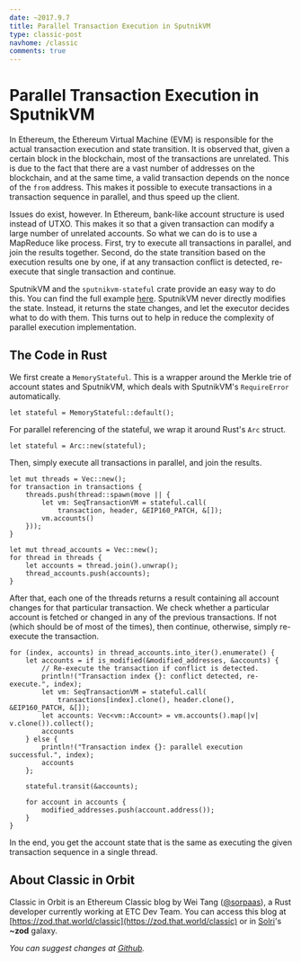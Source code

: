 ```yaml
---
date: ~2017.9.7
title: Parallel Transaction Execution in SputnikVM
type: classic-post
navhome: /classic
comments: true
---
```


# Parallel Transaction Execution in SputnikVM

In Ethereum, the Ethereum Virtual Machine (EVM) is responsible for the
actual transaction execution and state transition. It is observed
that, given a certain block in the blockchain, most of the
transactions are unrelated. This is due to the fact that there are a
vast number of addresses on the blockchain, and at the same time, a
valid transaction depends on the nonce of the `from` address. This
makes it possible to execute transactions in a transaction sequence in
parallel, and thus speed up the client.

Issues do exist, however. In Ethereum, bank-like account structure is
used instead of UTXO. This makes it so that a given transaction can
modify a large number of unrelated accounts. So what we can do is to
use a MapReduce like process. First, try to execute all transactions
in parallel, and join the results together. Second, do the state
transition based on the execution results one by one, if at any
transaction conflict is detected, re-execute that single transaction
and continue.

SputnikVM and the `sputnikvm-stateful` crate provide an easy way to
do this. You can find the full
example
[here](https://github.com/ethereumproject/sputnikvm/blob/f5d386063d480a4215aa9ea465ac898b904591c6/stateful/examples/parallel.rs). SputnikVM
never directly modifies the state. Instead, it returns the state
changes, and let the executor decides what to do with them. This turns
out to help in reduce the complexity of parallel execution
implementation.

## The Code in Rust

We first create a `MemoryStateful`. This is a wrapper around the
Merkle trie of account states and SputnikVM, which deals with
SputnikVM's `RequireError` automatically.

```
let stateful = MemoryStateful::default();
```

For parallel referencing of the stateful, we wrap it around Rust's
`Arc` struct.

```
let stateful = Arc::new(stateful);
```

Then, simply execute all transactions in parallel, and join the
results.

```
let mut threads = Vec::new();
for transaction in transactions {
    threads.push(thread::spawn(move || {
        let vm: SeqTransactionVM = stateful.call(
            transaction, header, &EIP160_PATCH, &[]);
        vm.accounts()
    }));
}

let mut thread_accounts = Vec::new();
for thread in threads {
    let accounts = thread.join().unwrap();
    thread_accounts.push(accounts);
}
```

After that, each one of the threads returns a result containing all
account changes for that particular transaction. We check whether a
particular account is fetched or changed in any of the previous
transactions. If not (which should be of most of the times), then
continue, otherwise, simply re-execute the transaction.

```
for (index, accounts) in thread_accounts.into_iter().enumerate() {
    let accounts = if is_modified(&modified_addresses, &accounts) {
        // Re-execute the transaction if conflict is detected.
        println!("Transaction index {}: conflict detected, re-execute.", index);
        let vm: SeqTransactionVM = stateful.call(
            transactions[index].clone(), header.clone(), &EIP160_PATCH, &[]);
        let accounts: Vec<vm::Account> = vm.accounts().map(|v| v.clone()).collect();
        accounts
    } else {
        println!("Transaction index {}: parallel execution successful.", index);
        accounts
    };

    stateful.transit(&accounts);

    for account in accounts {
        modified_addresses.push(account.address());
    }
}
```

In the end, you get the account state that is the same as executing
the given transaction sequence in a single thread.

## About Classic in Orbit

Classic in Orbit is an Ethereum Classic blog by Wei Tang
([@sorpaas](https://twitter.com/@sorpaas)), a Rust developer currently
working at ETC Dev Team. You can access this blog
at
[https://zod.that.world/classic](https://zod.that.world/classic)
or in [Solri](https://zod.that.world/giveaway)'s **~zod** galaxy.

*You can suggest changes at
[Github](https://github.com/sorpaas/zod-web/blob/master/web/classic/4-parallel-sputnikvm.md).*
